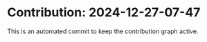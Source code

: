 # Contribution: 2024-12-27-07-47
This is an automated commit to keep the contribution graph active.

